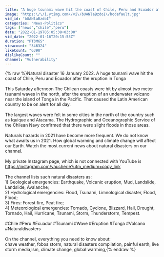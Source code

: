 ```yaml
---
title: "A huge tsunami wave hit the coast of Chile, Peru and Ecuador after the eruption in Tonga"
image: "https:\/\/i.ytimg.com\/vi\/bUANlaBzdoI\/hqdefault.jpg"
vid_id: "bUANlaBzdoI"
categories: "News-Politics"
tags: ["news","chile","peru"]
date: "2022-01-19T05:05:38+03:00"
vid_date: "2022-01-16T20:15:53Z"
duration: "PT3M6S"
viewcount: "346324"
likeCount: "6390"
dislikeCount: ""
channel: "Vulnerability"
---
```

{% raw %}Natural disaster 16 January 2022. A huge tsunami wave hit the coast of Chile, Peru and Ecuador after the eruption in Tonga<br /><br />This Saturday afternoon The Chilean coasts were hit by almost two meter tsunami waves in the north, after the eruption of an underwater volcano near the island of Tonga in the Pacific. That caused the Latin American country to be on alert for all day.<br /> <br />The largest waves were felt in some cities in the north of the country such as Iquique and Atacama. The Hydrographic and Oceanographic Service of the Chilean Navy confirmed that there were slight floods in those areas.<br /><br />Naturals hazards in 2021 have become more frequent. We do not know what awaits us in 2021. How global warming and climate change will affect our Earth. Watch the most current news about natural disasters on our channel.<br /><br />My private Instagram page, which is not connected with YouTube is <a rel="nofollow" target="blank" href="https://instagram.com/vaucherie?utm_medium=copy_link">https://instagram.com/vaucherie?utm_medium=copy_link</a><br /><br />The channel lists such natural disasters as:<br />1) Geological emergencies: Earthquake, Volcanic eruption, Mud, Landslide, Landslide, Avalanche;<br />2) Hydrological emergencies: Flood, Tsunami, Limnological disaster, Flood, Flood;<br />3) Fires: Forest fire, Peat fire;<br />4) Meteorological emergencies: Tornado, Cyclone, Blizzard, Hail, Drought, Tornado, Hail, Hurricane, Tsunami, Storm, Thunderstorm, Tempest.<br /><br />#Chile #Peru #Ecuador #Tsunami #Wave #Eruption #Tonga #Volcano #Naturaldisasters<br /><br />On the channel, everything you need to know about:<br />chave weather, fobos storm, natural disasters compilation, painful earth, live storm media,lsm, climate change, global warming,{% endraw %}
